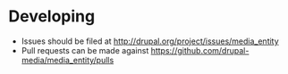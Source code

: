 # Developing

* Issues should be filed at http://drupal.org/project/issues/media_entity
* Pull requests can be made against https://github.com/drupal-media/media_entity/pulls